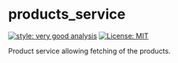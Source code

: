 # products_service

[![style: very good analysis][very_good_analysis_badge]][very_good_analysis_link]
[![License: MIT][license_badge]][license_link]

Product service allowing fetching of the products.

[license_badge]: https://img.shields.io/badge/license-MIT-blue.svg
[license_link]: https://opensource.org/licenses/MIT
[very_good_analysis_badge]: https://img.shields.io/badge/style-very_good_analysis-B22C89.svg
[very_good_analysis_link]: https://pub.dev/packages/very_good_analysis
